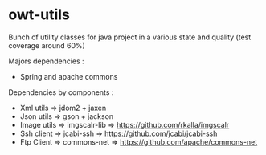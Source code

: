 # owt-utils

Bunch of utility classes for java project
in a various state and quality (test coverage around 60%) 

Majors dependencies :
- Spring and apache commons

Dependencies by components :
- Xml utils => jdom2 + jaxen 
- Json utils => gson + jackson 
- Image utils => imgscalr-lib => https://github.com/rkalla/imgscalr
- Ssh client => jcabi-ssh => https://github.com/jcabi/jcabi-ssh
- Ftp Client => commons-net => https://github.com/apache/commons-net
